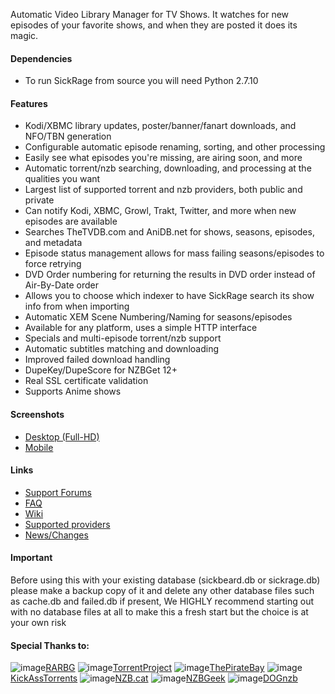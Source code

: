 Automatic Video Library Manager for TV Shows. It watches for new episodes of your favorite shows, and when they are posted it does its magic.

#### Dependencies
- To run SickRage from source you will need Python 2.7.10
 
#### Features
 - Kodi/XBMC library updates, poster/banner/fanart downloads, and NFO/TBN generation
 - Configurable automatic episode renaming, sorting, and other processing
 - Easily see what episodes you're missing, are airing soon, and more
 - Automatic torrent/nzb searching, downloading, and processing at the qualities you want
 - Largest list of supported torrent and nzb providers, both public and private
 - Can notify Kodi, XBMC, Growl, Trakt, Twitter, and more when new episodes are available
 - Searches TheTVDB.com and AniDB.net for shows, seasons, episodes, and metadata
 - Episode status management allows for mass failing seasons/episodes to force retrying
 - DVD Order numbering for returning the results in DVD order instead of Air-By-Date order
 - Allows you to choose which indexer to have SickRage search its show info from when importing
 - Automatic XEM Scene Numbering/Naming for seasons/episodes
 - Available for any platform, uses a simple HTTP interface
 - Specials and multi-episode torrent/nzb support
 - Automatic subtitles matching and downloading
 - Improved failed download handling
 - DupeKey/DupeScore for NZBGet 12+
 - Real SSL certificate validation
 - Supports Anime shows

#### Screenshots
- [Desktop (Full-HD)](http://imgur.com/a/4fpBk)
- [Mobile](http://imgur.com/a/WPyG6)

#### Links
- [Support Forums](http://www.sickrage.ca/forums/)
- [FAQ](https://github.com/SiCKRAGETV/SickRage/wiki/Frequently-Asked-Questions)
- [Wiki](https://github.com/SiCKRAGETV/SickRage/wiki)
- [Supported providers](https://github.com/SiCKRAGETV/sickrage-issues/wiki/SickRage-Search-Providers)
- [News/Changes](http://github.com/SiCKRAGETV/sickrage-news)

#### Important
Before using this with your existing database (sickbeard.db or sickrage.db) please make a backup copy of it and delete any other database files such as cache.db and failed.db if present, We HIGHLY recommend starting out with no database files at all to make this a fresh start but the choice is at your own risk

#### Special Thanks to:
![image](https://rarbg.com/favicon.ico)[RARBG](https://rarbg.to)
![image](https://torrentproject.se/favicon.ico)[TorrentProject](https://torrentproject.se/about)
![image](https://piratebay.to/favicon.ico)[ThePirateBay](https://thepiratebay.la/)
![image](http://kat.cr/favicon.ico)[KickAssTorrents](https://kat.cr)
![image](https://nzb.cat/favicon.ico)[NZB.cat](https://nzb.cat/)
![image](https://nzbgeek.info/favicon.ico)[NZBGeek](https://nzbgeek.info)
![image](http://dognzb.cr/favicon.ico)[DOGnzb](dognzb.cr)